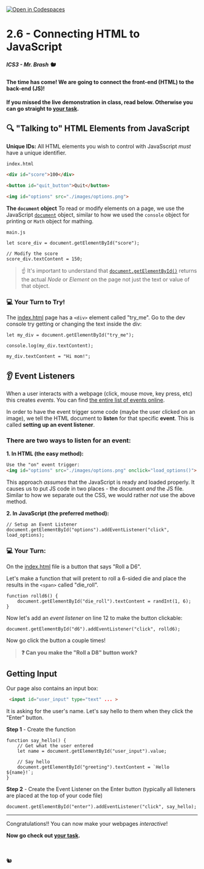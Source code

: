 [![Open in Codespaces](https://classroom.github.com/assets/launch-codespace-2972f46106e565e64193e422d61a12cf1da4916b45550586e14ef0a7c637dd04.svg)](https://classroom.github.com/open-in-codespaces?assignment_repo_id=16605119)
# 2.6 - Connecting HTML to JavaScript

##### ICS3 - Mr. Brash 🐿️

#### The time has come! We are going to connect the front-end (HTML) to the back-end (JS)!

**If you missed the live demonstration in class, read below. Otherwise you can go straight to [your task](./YOUR_TASK.md).**

## 🔍 "Talking to" HTML Elements from JavaScript

**Unique IDs:** All HTML elements you wish to control with JavaSscript _must_ have a unique identifier.

```HTML
index.html

<div id="score">100</div>

<button id="quit_button">Quit</button>

<img id="options" src="./images/options.png">
```

**The `document` object** To read or modify elements on a page, we use the JavaScript [`document`](https://www.w3schools.com/js/js_htmldom_document.asp) object, similar to how we used the `console` object for printing or `Math` object for mathing.

```JS
main.js

let score_div = document.getElementById("score");

// Modify the score
score_div.textContent = 150;
```

> ☝ It's important to understand that [`document.getElementById()`](https://www.w3schools.com/jsref/met_document_getelementbyid.asp) returns the actual _Node_ or _Element_ on the page not just the text or value of that object.


### 💻 Your Turn to Try!

The [index.html](./index.html) page has a `<div>` element called "try_me". Go to the dev console try getting or changing the text inside the div:
```JS
let my_div = document.getElementById("try_me");

console.log(my_div.textContent);

my_div.textContent = "Hi mom!";
```


## 👂 Event Listeners

When a user interacts with a webpage (click, mouse move, key press, etc) this creates _events_. You can find [the entire list of events online](https://www.w3schools.com/jsref/dom_obj_event.asp).

In order to have the event trigger some code (maybe the user clicked on an image), we tell the HTML document to **listen** for that specific **event**. This is called **setting up an event listener**.

### There are two ways to listen for an event:

**1. In HTML (the easy method):**
```HTML
Use the "on" event trigger:
<img id="options" src="./images/options.png" onclick="load_options()">
```

This approach _assumes_ that the JavaScript is ready and loaded properly. It causes us to put JS code in two places - the document _and_ the JS file. Similar to how we separate out the CSS, we would rather _not_ use the above method.

**2. In JavaScript (the preferred method):**
```JS
// Setup an Event Listener
document.getElementById("options").addEventListener("click", load_options);
```
### 💻 Your Turn:

On the [index.html](./index.html) file is a button that says "Roll a D6". 

Let's make a function that will pretent to roll a 6-sided die and place the results in the `<span>` called "die_roll".
```JS
function rolld6() {
    document.getElementById("die_roll").textContent = randInt(1, 6);
}
```

Now let's add an _event listener_ on line 12 to make the button clickable:
```JS
document.getElementById("d6").addEventListener("click", rolld6);
```

Now go click the button a couple times!


> **❓ Can you make the "Roll a D8" button work?**

## Getting Input

Our page also contains an input box:
```HTML
 <input id="user_input" type="text" ... >
```

It is asking for the user's name. Let's say hello to them when they click the "Enter" button.

**Step 1** - Create the function
```JS
function say_hello() {
    // Get what the user entered
    let name = document.getElementById("user_input").value;

    // Say hello
    document.getElementById("greeting").textContent = `Hello ${name}!`;
}
```

**Step 2** - Create the Event Listener on the Enter button (typically all listeners are placed at the top of your code file)
```JS
document.getElementById("enter").addEventListener("click", say_hello);
```

---

Congratulations!! You can now make your webpages _interactive_!

**Now go check out [your task](./YOUR_TASK.md).**


<br>
<br>
🐿️
